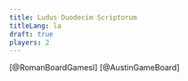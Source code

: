```yaml
---
title: Ludus Duodecim Scriptorum
titleLang: la
draft: true
players: 2
---
```


[@RomanBoardGamesI]
[@AustinGameBoard]
